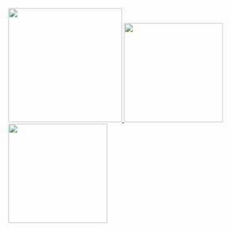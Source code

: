 <a href="/">
  <img height="230em" src="https://github-profile-summary-cards.vercel.app/api/cards/profile-details?username=blockinjector&theme=github">
  <img height="200em" src="https://github-readme-stats.vercel.app/api?username=blockinjector&show_icons=true&include_all_commits=true&count_private=true" />
  <img height="200em" src="https://github-readme-stats.vercel.app/api/top-langs?username=blockinjector&layout=compact&exclude_repo=Android_Homework,rinchannowww.github.io&langs_count=8" />
</a>
